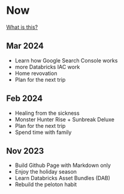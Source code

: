 # Now

[What is this?][]

## Mar 2024

- Learn how Google Search Console works
- more Databricks IAC work
- Home revovation
- Plan for the next trip

## Feb 2024

- Healing from the sickness
- Monster Hunter Rise + Sunbreak Deluxe
- Plan for the next trip
- Spend time with family

## Nov 2023

- Build Github Page with Markdown only
- Enjoy the holiday season
- Learn Databricks Asset Bundles (DAB)
- Rebuild the peloton habit

[What is this?]: https://nownownow.com/about
